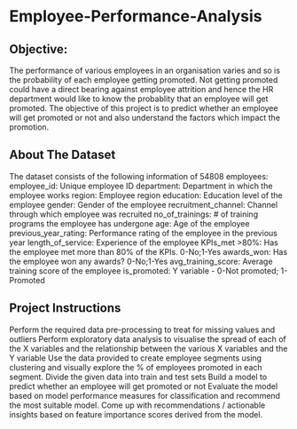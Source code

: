 # Employee-Performance-Analysis

## Objective: 
The performance of various employees in an organisation varies and so is the probability of
each employee getting promoted. Not getting promoted could have a direct bearing against employee
attrition and hence the HR department would like to know the probablity that an employee will get
promoted.
The objective of this project is to predict whether an employee will get promoted or not and also
understand the factors which impact the promotion.


## About The Dataset
The dataset consists of the following information of 54808 employees:
employee_id: Unique employee ID
department: Department in which the employee works
region: Employee region
education: Education level of the employee
gender: Gender of the employee
recruitment_channel: Channel through which employee was recruited
no_of_trainings: # of training programs the employee has undergone
age: Age of the employee
previous_year_rating: Performance rating of the employee in the previous year
length_of_service: Experience of the employee
KPIs_met >80%: Has the employee met more than 80% of the KPIs. 0-No;1-Yes
awards_won: Has the employee won any awards? 0-No;1-Yes
avg_training_score: Average training score of the employee
is_promoted: Y variable - 0-Not promoted; 1-Promoted


## Project Instructions
Perform the required data pre-processing to treat for missing values and outliers
Perform exploratory data analysis to visualise the spread of each of the X variables and the relationship
between the various X variables and the Y variable
Use the data provided to create employee segments using clustering and visually explore the % of
employees promoted in each segment.
Divide the given data into train and test sets
Build a model to predict whether an employee will get promoted or not
Evaluate the model based on model performance measures for classification and recommend the most
suitable model.
Come up with recommendations / actionable insights based on feature importance scores derived from
the model.
